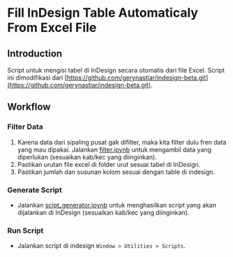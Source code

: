 # Fill InDesign Table Automaticaly From Excel File

## Introduction

Script untuk mengisi tabel di InDesign secara otomatis dari file Excel. Script ini dimodifikasi dari [https://github.com/gerynastiar/indesign-beta.git](https://github.com/gerynastiar/indesign-beta.git).

## Workflow

### Filter Data

1. Karena data dari sipaling pusat gak difilter, maka kita filter dulu fren data yang mau dipakai. Jalankan [filter.ipynb](Data/filter.ipynb) untuk mengambil data yang diperlukan (sesuaikan kab/kec yang diinginkan).
2. Pastikan urutan file excel di folder urut sesuai tabel di InDesign.
3. Pastikan jumlah dan susunan kolom sesuai dengan table di indesign.

### Generate Script

- Jalankan [scipt_generator.ipynb](Syntax/script_generator.ipynb) untuk menghasilkan script yang akan dijalankan di InDesign (sesuaikan kab/kec yang diinginkan).

### Run Script

- Jalankan script di indesign `Window > Utilities > Scripts`.
